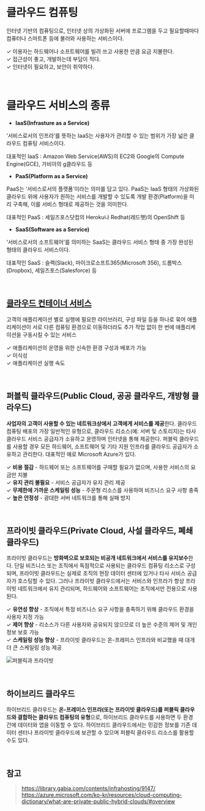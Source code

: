 # 클라우드 컴퓨팅
인터넷 기반의 컴퓨팅으로, 인터넷 상의 가상화된 서버에 프로그램을 두고 필요할때마다 컴퓨터나 스마트폰 등에 불러와 사용하는 서비스이다.

✓ 이용자는 하드웨어나 소프트웨어를 빌려 쓰고 사용한 만큼 요금 지불한다.  
✓ 접근성이 좋고, 개발하는데 부담이 적다.  
✓ 인터넷이 필요하고, 보안이 취약하다.  

<br>

# 클라우드 서비스의 종류

- **IaaS(Infrasture as a Service)**

‘서비스로서의 인프라’를 뜻하는 IaaS는 사용자가 관리할 수 있는 범위가 가장 넓은 클라우드 컴퓨팅 서비스이다.  

대표적인 IaaS : Amazon Web Service(AWS)의 EC2와 Google의 Compute Engine(GCE), 가비아의 g클라우드 등

- **PaaS(Platform as a Service)**

PaaS는 ‘서비스로서의 플랫폼’이라는 의미를 담고 있다. PaaS는 IaaS 형태의 가상화된 클라우드 위에 사용자가 원하는 서비스를 개발할 수 있도록 개발 환경(Platform)을 미리 구축해, 이를 서비스 형태로 제공하는 것을 의미한다.  

대표적인 PaaS : 세일즈포스닷컴의 Heroku나 Redhat(레드햇)의 OpenShift 등

- **SaaS(Software as a Service)**

‘서비스로서의 소프트웨어’를 의미하는 SaaS는 클라우드 서비스 형태 중 가장 완성된 형태의 클라우드 서비스이다.  

대표적인 SaaS : 슬랙(Slack), 마이크로소프트365(Microsoft 356),  드롭박스(Dropbox), 세일즈포스(Salesforce) 등


<br>

## **[클라우드 컨테이너 서비스](https://blog.skcc.com/4032)**

고객의 애플리케이션 별로 실행에 필요한 라이브러리, 구성 파일 등을 하나로 묶어 애플리케이션이 서로 다른 컴퓨팅 환경으로 이동하더라도 추가 작업 없이 한 번에 애플리케이션을 구동시킬 수 있는 서비스

✓ 애플리케이션의 운영을 위한 신속한 환경 구성과 배포가 가능  
✓ 이식성  
✓ 애플리케이션 실행 속도  

<br>

## 퍼블릭 클라우드(Public Cloud, 공공 클라우드, 개방형 클라우드)
**사업자의 고객이 사용할 수 있는 네트워크상에서 고객에게 서비스를 제공**한다. 클라우드 컴퓨팅 배포의 가장 일반적인 유형으로, 클라우드 리소스(예: 서버 및 스토리지)는 타사 클라우드 서비스 공급자가 소유하고 운영하며 인터넷을 통해 제공한다. 퍼블릭 클라우드를 사용할 경우 모든 하드웨어, 소프트웨어 및 기타 지원 인프라를 클라우드 공급자가 소유하고 관리한다. 대표적인 예로 Microsoft Azure가 있다.

✓ **비용 절감** - 하드웨어 또는 소프트웨어를 구매할 필요가 없으며, 사용한 서비스의 요금만 지불  
✓ **유지 관리 불필요** - 서비스 공급자가 유지 관리 제공  
✓ **무제한에 가까운 스케일링 성능** - 주문형 리소스를 사용하여 비즈니스 요구 사항 충족  
✓ **높은 안정성** - 광대한 서버 네트워크를 통해 실패 방지  

<br>

## 프라이빗 클라우드(Private Cloud, 사설 클라우드, 폐쇄 클라우드)
프라이빗 클라우드는 **방화벽으로 보호되는 비공개 네트워크에서 서비스를 유지보수**한다. 단일 비즈니스 또는 조직에서 독점적으로 사용되는 클라우드 컴퓨팅 리소스로 구성되며, 프라이빗 클라우드는 실제로 조직의 현장 데이터 센터에 있거나 타사 서비스 공급자가 호스팅할 수 있다. 그러나 프라이빗 클라우드에서는 서비스와 인프라가 항상 프라이빗 네트워크에서 유지 관리되며, 하드웨어와 소프트웨어는 조직에서만 전용으로 사용된다.

✓ **유연성 향상** - 조직에서 특정 비즈니스 요구 사항을 충족하기 위해 클라우드 환경을 사용자 지정 가능  
✓ **제어 향상** - 리소스가 다른 사용자와 공유되지 않으므로 더 높은 수준의 제어 및 개인 정보 보호 가능  
✓ **스케일링 성능 향상** - 프라이빗 클라우드는 온-프레미스 인프라와 비교했을 때 대개 더 큰 스케일링 성능 제공

![퍼블릭과 프라이빗](http://library.gabia.com/wp-content/uploads/2016/03/%ED%81%B4%EB%9D%BC%EC%9A%B0%EB%93%9C-%EC%BB%B4%ED%93%A8%ED%84%B0-001.jpg)

<br>

## 하이브리드 클라우드
하이브리드 클라우드는 **온-프레미스 인프라(또는 프라이빗 클라우드)를 퍼블릭 클라우드와 결합하는 클라우드 컴퓨팅의 유형**으로, 하이브리드 클라우드를 사용하면 두 환경 간에 데이터와 앱을 이동할 수 있다. 하이브리드 클라우드에서는 민감한 정보를 기존 데이터 센터나 프라이빗 클라우드에 보관할 수 있으며 퍼블릭 클라우드 리소스를 활용할 수도 있다.

<br>

## 참고
> https://library.gabia.com/contents/infrahosting/9147/  
> https://azure.microsoft.com/ko-kr/resources/cloud-computing-dictionary/what-are-private-public-hybrid-clouds/#overview
